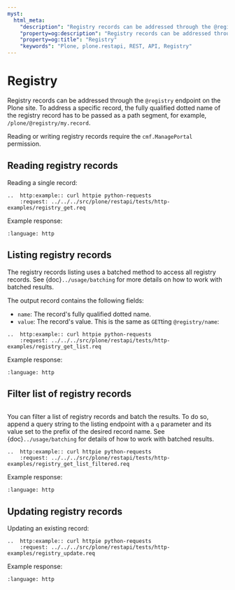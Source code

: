```yaml
---
myst:
  html_meta:
    "description": "Registry records can be addressed through the @registry endpoint on the Plone site."
    "property=og:description": "Registry records can be addressed through the @registry endpoint on the Plone site."
    "property=og:title": "Registry"
    "keywords": "Plone, plone.restapi, REST, API, Registry"
---
```


# Registry

Registry records can be addressed through the `@registry` endpoint on the Plone site.
To address a specific record, the fully qualified dotted name of the registry record has to be passed as a path segment, for example, `/plone/@registry/my.record`.

Reading or writing registry records require the `cmf.ManagePortal` permission.


## Reading registry records

Reading a single record:

```{eval-rst}
..  http:example:: curl httpie python-requests
    :request: ../../../src/plone/restapi/tests/http-examples/registry_get.req
```

Example response:

```{literalinclude} ../../../src/plone/restapi/tests/http-examples/registry_get.resp
:language: http
```


## Listing registry records

The registry records listing uses a batched method to access all registry records.
See {doc}`../usage/batching` for more details on how to work with batched results.

The output record contains the following fields:

- `name`: The record's fully qualified dotted name.
- `value`: The record's value. This is the same as `GET`ting `@registry/name`:

```{eval-rst}
..  http:example:: curl httpie python-requests
    :request: ../../../src/plone/restapi/tests/http-examples/registry_get_list.req
```

Example response:

```{literalinclude} ../../../src/plone/restapi/tests/http-examples/registry_get_list.resp
:language: http
```

## Filter list of registry records

```{versionadded} plone.restapi 9.10.0
```

You can filter a list of registry records and batch the results.
To do so, append a query string to the listing endpoint with a `q` parameter and its value set to the prefix of the desired record name.
See {doc}`../usage/batching` for details of how to work with batched results.

```{eval-rst}
..  http:example:: curl httpie python-requests
    :request: ../../../src/plone/restapi/tests/http-examples/registry_get_list_filtered.req
```

Example response:

```{literalinclude} ../../../src/plone/restapi/tests/http-examples/registry_get_list_filtered.resp
:language: http
```

## Updating registry records

Updating an existing record:

```{eval-rst}
..  http:example:: curl httpie python-requests
    :request: ../../../src/plone/restapi/tests/http-examples/registry_update.req
```

Example response:

```{literalinclude} ../../../src/plone/restapi/tests/http-examples/registry_update.resp
:language: http
```

